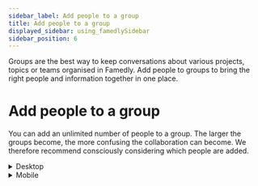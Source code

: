 ```yaml
---
sidebar_label: Add people to a group
title: Add people to a group
displayed_sidebar: using_famedlySidebar
sidebar_position: 6
---
```


Groups are the best way to keep conversations about various projects, topics or teams organised in Famedly. Add people to groups to bring the right people and information together in one place.

# **Add people to a group**

You can add an unlimited number of people to a group. The larger the groups become, the more confusing the collaboration can become. We therefore recommend consciously considering which people are added.
   
<details>
<summary>Desktop</summary>

1. Click ℹ in the top right corner of a group's screen to open the group details.
2. Click on **Members**.
3. Click **＋** in the upper right corner.
4. Click on the person you want to add.

</details>

<details>
<summary>Mobile</summary>

1. Tap **⠇** in the top right corner of a group's header.
2. Select the person you want to add.

</details>
